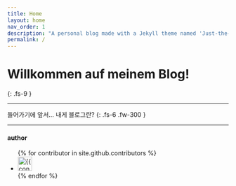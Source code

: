 ```yaml
---
title: Home
layout: home
nav_order: 1
description: "A personal blog made with a Jekyll theme named 'Just-the-Docs' and hosted on GitHub Pages."
permalink: /
---
```


# Willkommen auf meinem Blog!
{: .fs-9 }

---

들어가기에 앞서… 내게 블로그란?
{: .fs-6 .fw-300 }

---

#### author

<ul class="list-style-none">
{% for contributor in site.github.contributors %}
  <li class="d-inline-block mr-1">
     <a href="{{ contributor.html_url }}"><img src="{{ contributor.avatar_url }}" width="32" height="32" alt="{{ contributor.login }}"></a>
  </li>
{% endfor %}
</ul>